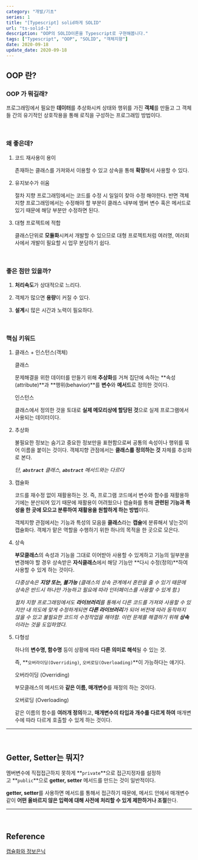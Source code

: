 ```yaml
---
category: "개발/기초"
series: 1
title: "[Typescript] solid하게 SOLID"
url: "ts-solid-1"
description: "OOP의 SOLID이론을 Typescript로 구현해봅니다."
tags: ["Typescript", "OOP", "SOLID", "객체지향"]
date: 2020-09-18
update_date: 2020-09-18
---
```


## OOP 란?

### OOP 가 뭐길래?

프로그래밍에서 필요한 **데이터**를 <span class="em red">추상화</span>시켜 상태와 행위를 가진 **객체**를 만들고 그 객체들 간의 <span class="em red">유기적인 상호작용</span>을 통해 로직을 구성하는 프로그래밍 방법이다.

<br>

### 왜 좋은데?

1. 코드 재사용이 용이

   존재하는 클래스를 가져와서 이용할 수 있고 <span class="em red">상속</span>을 통해 **확장**해서 사용할 수 있다.

2. 유지보수가 쉬움

   절차 지향 프로그래밍에서는 코드를 수정 시 일일이 찾아 수정 해야한다. 반면 객체 지향 프로그래밍에서는 수정해야 할 부분이 클래스 내부에 멤버 변수 혹은 메서드로 있기 때문에 해당 부분만 수정하면 된다.

3. 대형 프로젝트에 적합

   클래스단위로 **모듈화**시켜서 개발할 수 있으므로 대형 프로젝트처럼 여러명, 여러회사에서 개발이 필요할 시 업무 분담하기 쉽다.

<br>

### 좋은 점만 있을까?

1. **처리속도**가 상대적으로 느리다.


2. 객체가 많으면 **용량**이 커질 수 있다.


3. **설계**시 많은 시간과 노력이 필요하다.

<br>

### 핵심 키워드

1. 클래스 + 인스턴스(객체)

    <span class="em red">클래스</span>

    문제해결을 위한 데이터를 만들기 위해 **추상화**를 거쳐 집단에 속하는 **속성(attribute)**과 **행위(behavior)**를 **변수**와 **메서드**로 정의한 것이다.

    <span class="em red">인스턴스</span>

    클래스에서 정의한 것을 토대로 **실제 메모리상에 할당된 것**으로 실제 프로그램에서 사용되는 데이터이다.

2. 추상화

    불필요한 정보는 숨기고 중요한 정보만을 표현함으로써 공통의 속성이나 행위를 묶어 이름을 붙이는 것이다. 객체지향 관점에서는 **클래스를 정의하는 것** 자체를 추상화로 본다.

    <span class="callout">*단, **`abstract`** 클래스, **`abstract`** 메서드와는 다르다*</span>

3. 캡슐화

    코드를 재수정 없이 재활용하는 것. 즉, 프로그램 코드에서 변수와 함수를 재활용하기에는 분산되어 있기 때문에 재활용이 어려웠으나 캡슐화를 통해 **관련된 기능과 특성을 한 곳에 모으고 분류하여 재활용을 원할하게 하는 방법**이다.

    객체지향 관점에서는 기능과 특성의 모음을 **클래스**라는 **캡슐**에 분류해서 넣는것이 캡슐화다. 객체가 맡은 역할을 수행하기 위한 하나의 목적을 한 곳으로 모은다.

4. 상속

    **부모클래스**의 속성과 기능을 그대로 이어받아 사용할 수 있게하고 기능의 일부분을 변경해야 할 경우 상속받은 **자식클래스**에서 해당 기능만 **다시 수정(정의)**하여 사용할 수 있게 하는 것이다.

    *다중상속은 **지양 또는, 불가능** (클래스의 상속 관계에서 혼란을 줄 수 있기 때문에 상속은 반드시 하나만 가능하고 필요에 따라 인터페이스를 사용할 수 있게 함.)*

    <span class="callout">*절차 지향 프로그래밍에서도 **라이브러리**를 통해서 다른 코드를 가져와 사용할 수 있지만 내 의도에 맞게 수정하게되면 **다른 라이브러리**가 되어 버전에 따라 동작하지 않을 수 있고 불필요한 코드의 수정작업을 해야함. 이런 문제를 해결하기 위해 **상속**이라는 것을 도입하였다.*</span>

5. 다형성

    하나의 **변수명, 함수명** 등이 상황에 따라 **다른 의미로 해석**될 수 있는 것. 
    
    즉, **`오버라이딩(Overriding)`, `오버로딩(Overloading)`**이 가능하다는 얘기다.

    <span class="em red">오버라이딩 (Overriding)</span>

    부모클래스의 메서드와 **같은 이름, 매개변수**를 재정의 하는 것이다.

    <span class="em red">오버로딩 (Overloading)</span>

    같은 이름의 함수를 **여러개 정의**하고, **매개변수의 타입과 개수를 다르게 하여** 매개변수에 따라 다르게 호출할 수 있게 하는 것이다.

***

<br>

## Getter, Setter는 뭐지?
  
  멤버변수에 직접접근하지 못하게 **`private`**으로 접근지정자를 설정하고 **`public`**으로 **getter, setter** 메서드를 만드는 것이 일반적이다.
  
  **getter, setter**를 사용하면 메서드를 통해서 접근하기 때문에, 메서드 안에서 매개변수같이 **어떤 올바르지 않은 입력에 대해 사전에 처리할 수 있게 제한하거나 조절**한다.

***

<br>

## Reference

<span class="reference">

[캡슐화와 정보은닉](https://frontierdev.tistory.com/93)

</span>
